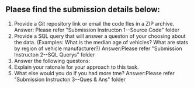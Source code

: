 Plaese find the submission details below:
-----------------------------------------
1. Provide a Git repository link or email the code fles in a ZIP archive.
Answer: Please refer "Submission Instructon 1--Source Code" folder
2. Provide a SQL query that will answer a queston of your choosing about the data. (Examples: What is the median
age of vehicles? What are stats by region of vehicle manufacturer?)
Answer:Please refer "Submission Instructon 2--SQL Querys" folder
3. Answer the following questons:
1. Explain your ratonale for your approach to this task.
2. What else would you do if you had more tme?
Answer:Please refer "Submission Instructon 3--Ques & Ans" folder



